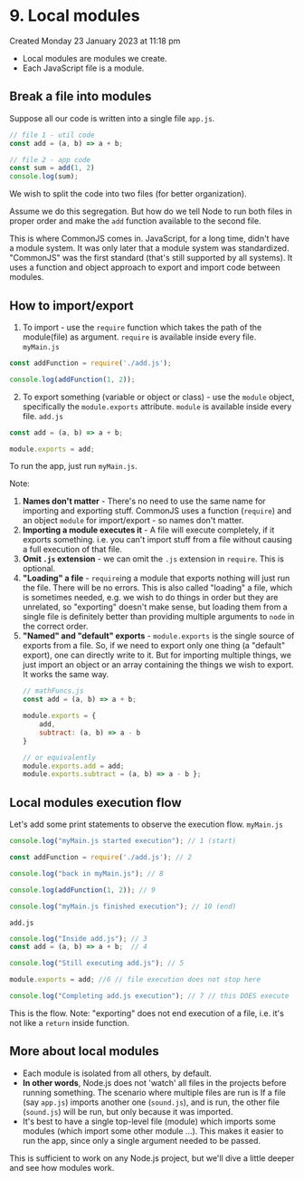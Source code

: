 # 9. Local modules
Created Monday 23 January 2023 at 11:18 pm

- Local modules are modules we create. 
- Each JavaScript file is a module.

## Break a file into modules
Suppose all our code is written into a single file `app.js`.
```js
// file 1 - util code
const add = (a, b) => a + b;

// file 2 - app code
const sum = add(1, 2) 
console.log(sum); 
```
We wish to split the code into two files (for better organization).

Assume we do this segregation. But how do we tell Node to run both files in proper order and make the `add` function available to the second file.

This is where CommonJS comes in. JavaScript, for a long time, didn't have a module system. It was only later that a module system was standardized. "CommonJS" was the first standard (that's still supported by all systems). It uses a function and object approach to export and import code between modules.


## How to import/export
1. To import  - use the `require` function which takes the path of the module(file) as argument. `require` is available inside every file.
`myMain.js`
```js
const addFunction = require('./add.js');

console.log(addFunction(1, 2));
```
2. To export something (variable or object or class) - use the `module` object, specifically the `module.exports` attribute. `module` is available inside every file.
`add.js`
```js
const add = (a, b) => a + b;

module.exports = add;
```
To run the app, just run `myMain.js`.

Note:
1. **Names don't matter** - There's no need to use the same name for importing and exporting stuff. CommonJS uses a function (`require`) and an object `module` for import/export - so names don't matter.
2. **Importing a module executes it** - A file will execute completely, if it exports something. i.e. you can't import stuff from a file without causing a full execution of that file.
3. **Omit `.js` extension** - we can omit the `.js` extension in `require`. This is optional.
4. **"Loading" a file** - `require`ing a module that exports nothing will just run the file. There will be no errors. This is also called "loading" a file, which is sometimes needed, e.g. we wish to do things in order but they are unrelated, so "exporting" doesn't make sense, but loading them from a single file is definitely better than providing multiple arguments to `node` in the correct order.
5. **"Named" and "default" exports** - `module.exports` is the single source of exports from a file. So, if we need to export only one thing (a "default" export), one can directly write to it. But for importing multiple things, we just import an object or an array containing the things we wish to export. It works the same way.
	```js
	// mathFuncs.js
	const add = (a, b) => a + b;
	
	module.exports = {
		add,
		subtract: (a, b) => a - b
	}
	
	// or equivalently
	module.exports.add = add;
	module.exports.subtract = (a, b) => a - b };
	```


## Local modules execution flow
Let's add some print statements to observe the execution flow.
`myMain.js`
```js
console.log("myMain.js started execution"); // 1 (start)

const addFunction = require('./add.js'); // 2

console.log("back in myMain.js"); // 8

console.log(addFunction(1, 2)); // 9

console.log("myMain.js finished execution"); // 10 (end)
```
`add.js`
```js
console.log("Inside add.js"); // 3
const add = (a, b) => a + b;  // 4

console.log("Still executing add.js"); // 5

module.exports = add; //6 // file execution does not stop here

console.log("Completing add.js execution"); // 7 // this DOES execute
```
This is the flow.
Note: "exporting" does not end execution of a file, i.e. it's not like a `return` inside function.


## More about local modules
- Each module is isolated from all others, by default. 
- **In other words**, Node.js does not 'watch' all files in the projects before running something. The scenario where multiple files are run is If a file (say `app.js`) imports another one (`sound.js`),  and is run, the other file (`sound.js`) will be run, but only because it was imported.
- It's best to have a single top-level file (module) which imports some modules (which import some other module ...). This makes it easier to run the app, since only a single argument needed to be passed.

This is sufficient to work on any Node.js project, but we'll dive a little deeper and see how modules work.